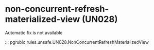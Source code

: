 # non-concurrent-refresh-materialized-view (UN028)

Automatic fix is not available

::: pgrubic.rules.unsafe.UN028.NonConcurrentRefreshMaterializedView


